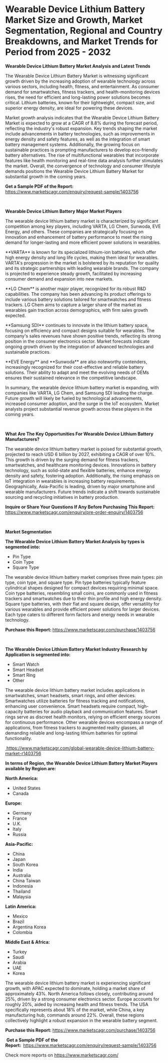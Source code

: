 <p><h1>Wearable Device Lithium Battery Market Size and Growth, Market Segmentation, Regional and Country Breakdowns, and Market Trends for Period from 2025 -  2032</h1></p><p><strong>Wearable Device Lithium Battery Market Analysis and Latest Trends</strong></p>
<p><p>The Wearable Device Lithium Battery Market is witnessing significant growth driven by the increasing adoption of wearable technology across various sectors, including health, fitness, and entertainment. As consumer demand for smartwatches, fitness trackers, and health-monitoring devices rises, the need for efficient and long-lasting power solutions becomes critical. Lithium batteries, known for their lightweight, compact size, and superior energy density, are ideal for powering these devices.</p><p>Market growth analysis indicates that the Wearable Device Lithium Battery Market is expected to grow at a CAGR of 8.8% during the forecast period, reflecting the industry's robust expansion. Key trends shaping the market include advancements in battery technologies, such as improvements in energy density and safety features, as well as the integration of smart battery management systems. Additionally, the growing focus on sustainable practices is prompting manufacturers to develop eco-friendly battery alternatives. The rise of multifunctional wearables that incorporate features like health monitoring and real-time data analysis further stimulates the market. Overall, the convergence of technology and consumer lifestyle demands positions the Wearable Device Lithium Battery Market for substantial growth in the coming years.</p></p>
<p><strong>Get a Sample PDF of the Report:&nbsp;</strong> <a href="https://www.marketscagr.com/enquiry/request-sample/1403756?utm_campaign=1848&utm_medium=2&utm_source=Github&utm_content=ia&utm_term=13012025&utm_id=wearable-device-lithium-battery">https://www.marketscagr.com/enquiry/request-sample/1403756</a></p>
<p>&nbsp;</p>
<p><strong>Wearable Device Lithium Battery Major Market Players</strong></p>
<p><p>The wearable device lithium battery market is characterized by significant competition among key players, including VARTA, LG Chem, Sunwoda, EVE Energy, and others. These companies are strategically focusing on innovation and enhancement of battery performance to meet the rising demand for longer-lasting and more efficient power solutions in wearables.</p><p>**VARTA** is known for its specialized lithium-ion batteries, which offer high energy density and long life cycles, making them ideal for wearables. VARTA's progression in the market is bolstered by its reputation for quality and its strategic partnerships with leading wearable brands. The company is projected to experience steady growth, facilitated by increasing consumer demand and expansion into new markets.</p><p>**LG Chem** is another major player, recognized for its robust R&D capabilities. The company has been advancing its product offerings to include various battery solutions tailored for smartwatches and fitness trackers. LG Chem aims to capture a larger share of the market as wearables gain traction across demographics, with firm sales growth expected.</p><p>**Samsung SDI** continues to innovate in the lithium battery space, focusing on efficiency and compact designs suitable for wearables. The company's sales revenues have shown positive trends, reflecting its strong position in the consumer electronics sector. Market forecasts indicate ongoing growth driven by the integration of advanced technologies and sustainable practices.</p><p>**EVE Energy** and **Sunwoda** are also noteworthy contenders, increasingly recognized for their cost-effective and reliable battery solutions. Their ability to adapt and meet the evolving needs of OEMs ensures their sustained relevance in the competitive landscape.</p><p>In summary, the wearable device lithium battery market is expanding, with companies like VARTA, LG Chem, and Samsung SDI leading the charge. Future growth will likely be fueled by technological advancements, increased consumer adoption, and the surge in the IoT ecosystem. Market analysts project substantial revenue growth across these players in the coming years.</p></p>
<p>&nbsp;</p>
<p><strong>What Are The Key Opportunities For Wearable Device Lithium Battery Manufacturers?</strong></p>
<p><p>The wearable device lithium battery market is poised for substantial growth, projected to reach USD 6 billion by 2027, exhibiting a CAGR of over 10%. This growth is driven by the surging demand for fitness trackers, smartwatches, and healthcare monitoring devices. Innovations in battery technology, such as solid-state and flexible batteries, enhance energy density and safety, fostering adoption. Additionally, the rising emphasis on IoT integration in wearables is increasing battery requirements. Geographically, Asia-Pacific is leading, driven by major smartphone and wearable manufacturers. Future trends indicate a shift towards sustainable sourcing and recycling initiatives in battery production.</p></p>
<p><strong>Inquire or Share Your Questions If Any Before Purchasing This Report:</strong> <a href="https://www.marketscagr.com/enquiry/pre-order-enquiry/1403756?utm_campaign=1848&utm_medium=2&utm_source=Github&utm_content=ia&utm_term=13012025&utm_id=wearable-device-lithium-battery">https://www.marketscagr.com/enquiry/pre-order-enquiry/1403756</a></p>
<p>&nbsp;</p>
<p><strong>Market Segmentation</strong></p>
<p><strong>The Wearable Device Lithium Battery Market Analysis by types is segmented into:</strong></p>
<p><ul><li>Pin Type</li><li>Coin Type</li><li>Square Type</li></ul></p>
<p><p>The wearable device lithium battery market comprises three main types: pin type, coin type, and square type. Pin type batteries typically feature cylindrical shapes designed for compact devices requiring minimal space. Coin type batteries, resembling small coins, are commonly used in fitness trackers and smartwatches due to their thin profile and high energy density. Square type batteries, with their flat and square design, offer versatility for various wearables and provide efficient power solutions for larger devices. Each type caters to different form factors and energy needs in wearable technology.</p></p>
<p><strong>Purchase this Report:&nbsp;</strong><a href="https://www.marketscagr.com/purchase/1403756?utm_campaign=1848&utm_medium=2&utm_source=Github&utm_content=ia&utm_term=13012025&utm_id=wearable-device-lithium-battery">https://www.marketscagr.com/purchase/1403756</a></p>
<p>&nbsp;</p>
<p><strong>The Wearable Device Lithium Battery Market Industry Research by Application is segmented into:</strong></p>
<p><ul><li>Smart Watch</li><li>Smart Headset</li><li>Smart Ring</li><li>Other</li></ul></p>
<p><p>The wearable device lithium battery market includes applications in smartwatches, smart headsets, smart rings, and other devices. Smartwatches utilize batteries for fitness tracking and notifications, enhancing user convenience. Smart headsets require compact, high-capacity batteries for audio playback and communication features. Smart rings serve as discreet health monitors, relying on efficient energy sources for continuous performance. Other wearable devices encompass a range of applications, from fitness trackers to augmented reality glasses, all demanding reliable and long-lasting lithium batteries for optimal functionality.</p></p>
<p><a href="https://www.marketscagr.com/global-wearable-device-lithium-battery-market-r1403756?utm_campaign=1848&utm_medium=2&utm_source=Github&utm_content=ia&utm_term=13012025&utm_id=wearable-device-lithium-battery">&nbsp;https://www.marketscagr.com/global-wearable-device-lithium-battery-market-r1403756</a></p>
<p><strong>In terms of Region, the Wearable Device Lithium Battery Market Players available by Region are:</strong></p>
<p>
    <p> <strong> North America: </strong>
        <ul>
            <li>United States</li>
            <li>Canada</li>
        </ul>
        </p> 
    <p> <strong> Europe: </strong>
        <ul>
            <li>Germany</li>
            <li>France</li>
            <li>U.K.</li>
            <li>Italy</li>
            <li>Russia</li>
        </ul>
        </p> 
    <p> <strong> Asia-Pacific: </strong>
        <ul>
            <li>China</li>
            <li>Japan</li>
            <li>South Korea</li>
            <li>India</li>
            <li>Australia</li>
            <li>China Taiwan</li>
            <li>Indonesia</li>
            <li>Thailand</li>
            <li>Malaysia</li>
        </ul>
        </p> 
    <p> <strong> Latin America: </strong>
        <ul>
            <li>Mexico</li>
            <li>Brazil</li>
            <li>Argentina Korea</li>
            <li>Colombia</li>
        </ul>
        </p> 
    <p> <strong> Middle East & Africa: </strong>
        <ul>
            <li>Turkey</li>
            <li>Saudi</li>
            <li>Arabia</li>
            <li>UAE</li>
            <li>Korea</li>
        </ul>
    </p>
    </p>
<p><p>The wearable device lithium battery market is experiencing significant growth, with APAC expected to dominate, holding a market share of approximately 43%. North America follows closely, contributing around 25%, driven by a strong consumer electronics sector. Europe accounts for roughly 20%, aided by increasing health and fitness trends. The USA specifically represents about 18% of the market, while China, a key manufacturing hub, commands around 22%. Overall, these regions collectively highlight a robust expansion in the wearable battery segment.</p></p>
<p><strong>Purchase this Report: </strong><a href="https://www.marketscagr.com/purchase/1403756?utm_campaign=1848&utm_medium=2&utm_source=Github&utm_content=ia&utm_term=13012025&utm_id=wearable-device-lithium-battery">https://www.marketscagr.com/purchase/1403756</a></p>
<p>&nbsp;<strong>Get a Sample PDF of the Report:&nbsp;&nbsp;</strong><a href="https://www.marketscagr.com/enquiry/request-sample/1403756?utm_campaign=1848&utm_medium=2&utm_source=Github&utm_content=ia&utm_term=13012025&utm_id=wearable-device-lithium-battery">https://www.marketscagr.com/enquiry/request-sample/1403756</a></p>
<p><strong></strong></p>
<p>Check more reports on <a href="https://www.marketscagr.com/?utm_campaign=1848&utm_medium=2&utm_source=Github&utm_content=ia&utm_term=13012025&utm_id=wearable-device-lithium-battery">https://www.marketscagr.com/</a></p>